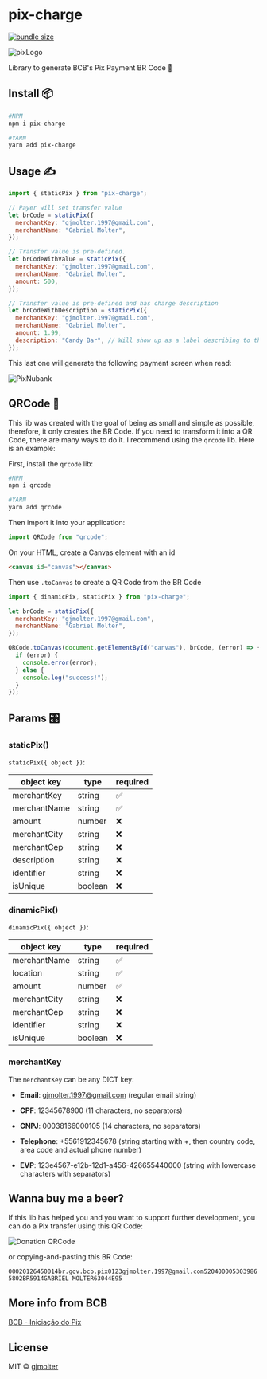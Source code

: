 # pix-charge

[![bundle size][bundlephobia-image]][bundlephobia-url]

[bundlephobia-url]: https://bundlephobia.com/result?p=pix-charge
[bundlephobia-image]: https://badgen.net/bundlephobia/minzip/pix-charge

![pixLogo](https://cdn-std.droplr.net/files/acc_519625/NU7Nzk)

Library to generate BCB's Pix Payment BR Code 💸

## Install 📦

```bash
#NPM
npm i pix-charge

#YARN
yarn add pix-charge
```

## Usage ✍️

```js
import { staticPix } from "pix-charge";

// Payer will set transfer value
let brCode = staticPix({
  merchantKey: "gjmolter.1997@gmail.com",
  merchantName: "Gabriel Molter",
});

// Transfer value is pre-defined.
let brCodeWithValue = staticPix({
  merchantKey: "gjmolter.1997@gmail.com",
  merchantName: "Gabriel Molter",
  amount: 500,
});

// Transfer value is pre-defined and has charge description
let brCodeWithDescription = staticPix({
  merchantKey: "gjmolter.1997@gmail.com",
  merchantName: "Gabriel Molter",
  amount: 1.99,
  description: "Candy Bar", // Will show up as a label describing to the payer what they are being charged for
});
```

This last one will generate the following payment screen when read:

![PixNubank](https://cdn-std.droplr.net/files/acc_519625/P5wLpm)

## QRCode 🤳

This lib was created with the goal of being as small and simple as possible, therefore, it only creates the BR Code.
If you need to transform it into a QR Code, there are many ways to do it. I recommend using the `qrcode` lib. Here is an example:

First, install the `qrcode` lib:

```bash
#NPM
npm i qrcode

#YARN
yarn add qrcode
```

Then import it into your application:

```js
import QRCode from "qrcode";
```

On your HTML, create a Canvas element with an id

```html
<canvas id="canvas"></canvas>
```

Then use `.toCanvas` to create a QR Code from the BR Code

```js
import { dinamicPix, staticPix } from "pix-charge";

let brCode = staticPix({
  merchantKey: "gjmolter.1997@gmail.com",
  merchantName: "Gabriel Molter",
});

QRCode.toCanvas(document.getElementById("canvas"), brCode, (error) => {
  if (error) {
    console.error(error);
  } else {
    console.log("success!");
  }
});
```

## Params 🎛️

### staticPix()

`staticPix({ object })`:

| object key   | type    | required |
| ------------ | ------- | -------- |
| merchantKey  | string  | ✅       |
| merchantName | string  | ✅       |
| amount       | number  | ❌       |
| merchantCity | string  | ❌       |
| merchantCep  | string  | ❌       |
| description  | string  | ❌       |
| identifier   | string  | ❌       |
| isUnique     | boolean | ❌       |

### dinamicPix()

`dinamicPix({ object })`:

| object key   | type    | required |
| ------------ | ------- | -------- |
| merchantName | string  | ✅       |
| location     | string  | ✅       |
| amount       | number  | ✅       |
| merchantCity | string  | ❌       |
| merchantCep  | string  | ❌       |
| identifier   | string  | ❌       |
| isUnique     | boolean | ❌       |

### merchantKey

The `merchantKey` can be any DICT key:

- **Email**: gjmolter.1997@gmail.com (regular email string)

- **CPF**: 12345678900 (11 characters, no separators)

- **CNPJ**: 00038166000105 (14 characters, no separators)

- **Telephone**: +5561912345678 (string starting with +, then country code, area code and actual phone number)

- **EVP**: 123e4567-e12b-12d1-a456-426655440000 (string with lowercase characters with separators)

## Wanna buy me a beer?

If this lib has helped you and you want to support further development, you can do a Pix transfer using this QR Code:

![Donation QRCode](https://cdn-std.droplr.net/files/acc_519625/MTgEQK)

or copying-and-pasting this BR Code:

`00020126450014br.gov.bcb.pix0123gjmolter.1997@gmail.com5204000053039865802BR5914GABRIEL MOLTER63044E95`

## More info from BCB

[BCB - Iniciação do Pix](https://www.bcb.gov.br/content/estabilidadefinanceira/forumpireunioes/AnexoI-PadroesParaIniciacaodoPix.pdf)

## License

MIT © [gjmolter](https://github.com/gjmolter)

